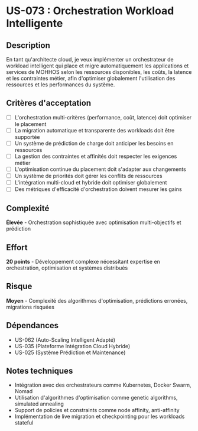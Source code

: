 # US-073 : Orchestration Workload Intelligente

## Description
En tant qu'architecte cloud, je veux implémenter un orchestrateur de workload intelligent qui place et migre automatiquement les applications et services de MOHHOS selon les ressources disponibles, les coûts, la latence et les contraintes métier, afin d'optimiser globalement l'utilisation des ressources et les performances du système.

## Critères d'acceptation
- [ ] L'orchestration multi-critères (performance, coût, latence) doit optimiser le placement
- [ ] La migration automatique et transparente des workloads doit être supportée
- [ ] Un système de prédiction de charge doit anticiper les besoins en ressources
- [ ] La gestion des contraintes et affinités doit respecter les exigences métier
- [ ] L'optimisation continue du placement doit s'adapter aux changements
- [ ] Un système de priorités doit gérer les conflits de ressources
- [ ] L'intégration multi-cloud et hybride doit optimiser globalement
- [ ] Des métriques d'efficacité d'orchestration doivent mesurer les gains

## Complexité
**Élevée** - Orchestration sophistiquée avec optimisation multi-objectifs et prédiction

## Effort
**20 points** - Développement complexe nécessitant expertise en orchestration, optimisation et systèmes distribués

## Risque
**Moyen** - Complexité des algorithmes d'optimisation, prédictions erronées, migrations risquées

## Dépendances
- US-062 (Auto-Scaling Intelligent Adapté)
- US-035 (Plateforme Intégration Cloud Hybride)
- US-025 (Système Prédiction et Maintenance)

## Notes techniques
- Intégration avec des orchestrateurs comme Kubernetes, Docker Swarm, Nomad
- Utilisation d'algorithmes d'optimisation comme genetic algorithms, simulated annealing
- Support de policies et constraints comme node affinity, anti-affinity
- Implémentation de live migration et checkpointing pour les workloads stateful
